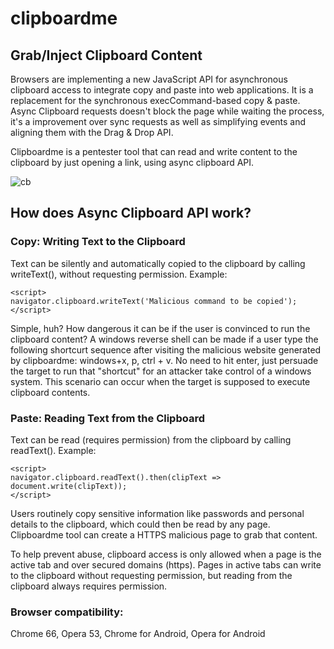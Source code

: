 # clipboardme
## Grab/Inject Clipboard Content

Browsers are implementing a new JavaScript API for asynchronous clipboard access to integrate copy and paste into web applications. It is a replacement for the synchronous execCommand-based copy & paste. Async Clipboard requests doesn't block the page while waiting the process, it's a improvement over sync requests as well as simplifying events and aligning them with the Drag & Drop API.

Clipboardme is a pentester tool that can read and write content to the clipboard by just opening a link, using async clipboard API.

![cb](https://user-images.githubusercontent.com/34893261/56546581-335d0000-6551-11e9-85c0-12ee672b3fb4.png)

## How does Async Clipboard API work?

### Copy: Writing Text to the Clipboard

Text can be silently and automatically copied to the clipboard by calling writeText(), without requesting permission. Example:

```
<script>
navigator.clipboard.writeText('Malicious command to be copied');
</script>
```

Simple, huh? How dangerous it can be if the user is convinced to run the clipboard content?
A windows reverse shell can be made if a user type the following shortcurt sequence after visiting the malicious website generated by clipboardme: windows+x,  p, ctrl + v. No need to hit enter, just persuade the target to run that "shortcut" for an attacker take control of a windows system. This scenario can occur when the target is supposed to execute clipboard contents.

### Paste: Reading Text from the Clipboard

Text can be read (requires permission) from the clipboard by calling readText(). Example:

```
<script>
navigator.clipboard.readText().then(clipText =>  document.write(clipText));
</script>
```
Users routinely copy sensitive information like passwords and personal details to the clipboard,  which could then be read by any page. Clipboardme tool can create a HTTPS malicious page to grab that content.

To help prevent abuse, clipboard access is only allowed when a page is the active tab and over secured domains (https). Pages in active tabs can write to the clipboard without requesting permission, but reading from the clipboard always requires permission.

### Browser compatibility:
Chrome 66,
Opera 53,
Chrome for Android,
Opera for Android
